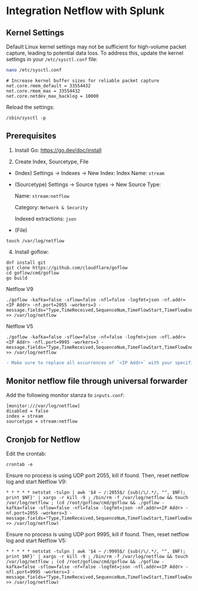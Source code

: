 # Integration Netflow with Splunk

## Kernel Settings

Default Linux kernel settings may not be sufficient for high-volume packet capture, leading to potential data loss. To address this, update the kernel settings in your `/etc/sysctl.conf` file:

```bash
nano /etc/sysctl.conf
```
```
# Increase kernel buffer sizes for reliable packet capture
net.core.rmem_default = 33554432
net.core.rmem_max = 33554432
net.core.netdev_max_backlog = 10000
```
Reload the settings:
```
/sbin/sysctl -p
```
## Prerequisites
1. Install Go: https://go.dev/doc/install

2. Create Index, Sourcetype, File

- (Index)
Settings → Indexes → New Index:
      Index Name: `stream`

- (Sourcetype)
Settings → Source types → New Source Type:

  Name: `stream:netflow`

  Category: `Network & Security`

  Indexed extractions: `json`
- (File)
```
touch /var/log/netflow
```
4. Install goflow:
```
dnf install git
git clone https://github.com/cloudflare/goflow
cd goflow/cmd/goflow
go build
```

Netflow V9
```
./goflow -kafka=false -sflow=false -nfl=false -logfmt=json -nf.addr=<IP Addr> -nf.port=2055 -workers=3 -message.fields="Type,TimeReceived,SequenceNum,TimeFlowStart,TimeFlowEnd,Bytes,Packets,SrcAddr,DstAddr,Proto,SrcPort,DstPort,InIf,OutIf,SrcMac,DstMac,SrcVlan,DstVlan,VlanId,TCPFlags,IcmpType,FragmentId,NextHop" >> /var/log/netflow
```

Netflow V5
```
./goflow -kafka=false -sflow=false -nf=false -logfmt=json -nfl.addr=<IP Addr> -nfl.port=9995 -workers=3 -message.fields="Type,TimeReceived,SequenceNum,TimeFlowStart,TimeFlowEnd,Bytes,Packets,SrcAddr,DstAddr,Proto,SrcPort,DstPort,InIf,OutIf,SrcMac,DstMac,SrcVlan,DstVlan,VlanId,TCPFlags,IcmpType,FragmentId,NextHop" >> /var/log/netflow
```

```diff
- Make sure to replace all occurrences of `<IP Addr>` with your specific IP address.
```

## Monitor netflow file through universal forwarder

Add the following monitor stanza to `inputs.conf`:
```
[monitor:///var/log/netflow]
disabled = false
index = stream
sourcetype = stream:netflow
```

## Cronjob for Netflow
Edit the crontab:
```
crontab -e
```
Ensure no process is using UDP port 2055, kill if found. Then, reset netflow log and start Netflow V9:
```
* * * * * netstat -tulpn | awk '$4 ~ /:2055$/ {sub(/\/.*/, "", $NF); print $NF}' | xargs -r kill -9 ; /bin/rm -f /var/log/netflow && touch /var/log/netflow ; (cd /root/goflow/cmd/goflow && ./goflow -kafka=false -sflow=false -nfl=false -logfmt=json -nf.addr=<IP Addr> -nf.port=2055 -workers=3 -message.fields="Type,TimeReceived,SequenceNum,TimeFlowStart,TimeFlowEnd,Bytes,Packets,SrcAddr,DstAddr,Proto,SrcPort,DstPort,InIf,OutIf,SrcMac,DstMac,SrcVlan,DstVlan,VlanId,TCPFlags,IcmpType,FragmentId,NextHop" >> /var/log/netflow)
```
Ensure no process is using UDP port 9995, kill if found. Then, reset netflow log and start Netflow V5:
```
* * * * * netstat -tulpn | awk '$4 ~ /:9995$/ {sub(/\/.*/, "", $NF); print $NF}' | xargs -r kill -9 ; /bin/rm -f /var/log/netflow && touch /var/log/netflow ; (cd /root/goflow/cmd/goflow && ./goflow -kafka=false -sflow=false -nf=false -logfmt=json -nfl.addr=<IP Addr> -nfl.port=9995 -workers=3 -message.fields="Type,TimeReceived,SequenceNum,TimeFlowStart,TimeFlowEnd,Bytes,Packets,SrcAddr,DstAddr,Proto,SrcPort,DstPort,InIf,OutIf,SrcMac,DstMac,SrcVlan,DstVlan,VlanId,TCPFlags,IcmpType,FragmentId,NextHop" >> /var/log/netflow)
```
